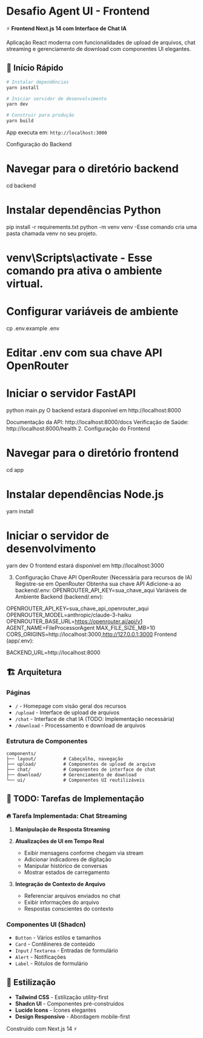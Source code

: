 # Desafio Agent UI - Frontend

⚡ **Frontend Next.js 14 com Interface de Chat IA**

Aplicação React moderna com funcionalidades de upload de arquivos, chat streaming e gerenciamento de download com componentes UI elegantes.

## 🚀 Início Rápido

```bash
# Instalar dependências
yarn install

# Iniciar servidor de desenvolvimento
yarn dev

# Construir para produção
yarn build
```

App executa em: `http://localhost:3000`

Configuração do Backend

# Navegar para o diretório backend

cd backend

# Instalar dependências Python

pip install -r requirements.txt
python -m venv venv -Esse comando cria uma pasta chamada venv no seu projeto.

# venv\Scripts\activate - Esse comando pra ativa o ambiente virtual.

# Configurar variáveis de ambiente

cp .env.example .env

# Editar .env com sua chave API OpenRouter

# Iniciar o servidor FastAPI

python main.py
O backend estará disponível em http://localhost:8000

Documentação da API: http://localhost:8000/docs
Verificação de Saúde: http://localhost:8000/health 2. Configuração do Frontend

# Navegar para o diretório frontend

cd app

# Instalar dependências Node.js

yarn install

# Iniciar o servidor de desenvolvimento

yarn dev
O frontend estará disponível em http://localhost:3000

3. Configuração
   Chave API OpenRouter (Necessária para recursos de IA)
   Registre-se em OpenRouter
   Obtenha sua chave API
   Adicione-a ao backend/.env:
   OPENROUTER_API_KEY=sua_chave_aqui
   Variáveis de Ambiente
   Backend (backend/.env):

OPENROUTER_API_KEY=sua_chave_api_openrouter_aqui
OPENROUTER_MODEL=anthropic/claude-3-haiku
OPENROUTER_BASE_URL=https://openrouter.ai/api/v1
AGENT_NAME=FileProcessorAgent
MAX_FILE_SIZE_MB=10
CORS_ORIGINS=http://localhost:3000,http://127.0.0.1:3000
Frontend (app/.env):

BACKEND_URL=http://localhost:8000

## 🏗️ Arquitetura

### Páginas

- `/` - Homepage com visão geral dos recursos
- `/upload` - Interface de upload de arquivos
- `/chat` - Interface de chat IA (TODO: Implementação necessária)
- `/download` - Processamento e download de arquivos

### Estrutura de Componentes

```
components/
├── layout/          # Cabeçalho, navegação
├── upload/          # Componentes de upload de arquivo
├── chat/            # Componentes de interface de chat
├── download/        # Gerenciamento de download
└── ui/              # Componentes UI reutilizáveis
```

## 🎯 TODO: Tarefas de Implementação

### 🔥 Tarefa Implementada: Chat Streaming

1. **Manipulação de Resposta Streaming**

2. **Atualizações de UI em Tempo Real**

   - Exibir mensagens conforme chegam via stream
   - Adicionar indicadores de digitação
   - Manipular histórico de conversas
   - Mostrar estados de carregamento

3. **Integração de Contexto de Arquivo**
   - Referenciar arquivos enviados no chat
   - Exibir informações do arquivo
   - Respostas conscientes do contexto

### Componentes UI (Shadcn)

- `Button` - Vários estilos e tamanhos
- `Card` - Contêineres de conteúdo
- `Input` / `Textarea` - Entradas de formulário
- `Alert` - Notificações
- `Label` - Rótulos de formulário

## 🎨 Estilização

- **Tailwind CSS** - Estilização utility-first
- **Shadcn UI** - Componentes pré-construídos
- **Lucide Icons** - Ícones elegantes
- **Design Responsivo** - Abordagem mobile-first

Construído com Next.js 14 ⚡
